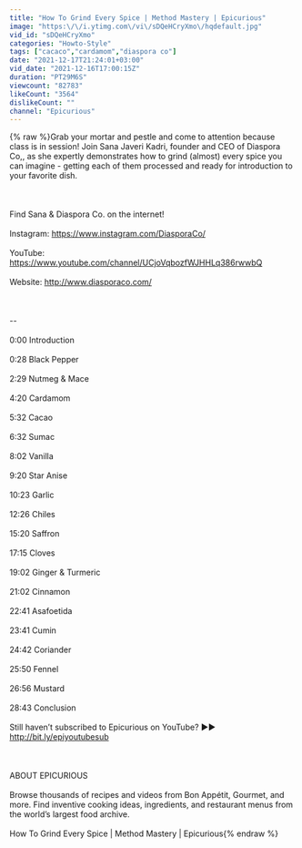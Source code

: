 ```yaml
---
title: "How To Grind Every Spice | Method Mastery | Epicurious"
image: "https:\/\/i.ytimg.com\/vi\/sDQeHCryXmo\/hqdefault.jpg"
vid_id: "sDQeHCryXmo"
categories: "Howto-Style"
tags: ["cacaco","cardamom","diaspora co"]
date: "2021-12-17T21:24:01+03:00"
vid_date: "2021-12-16T17:00:15Z"
duration: "PT29M6S"
viewcount: "82783"
likeCount: "3564"
dislikeCount: ""
channel: "Epicurious"
---
```

{% raw %}Grab your mortar and pestle and come to attention because class is in session! Join Sana Javeri Kadri, founder and CEO of Diaspora Co,, as she expertly demonstrates how to grind (almost) every spice you can imagine - getting each of them processed and ready for introduction to your favorite dish.<br /><br /><br /><br />Find Sana &amp; Diaspora Co. on the internet!<br /><br />Instagram: <a rel="nofollow" target="blank" href="https://www.instagram.com/DiasporaCo/">https://www.instagram.com/DiasporaCo/</a><br /><br />YouTube: <a rel="nofollow" target="blank" href="https://www.youtube.com/channel/UCjoVqbozfWJHHLq386rwwbQ">https://www.youtube.com/channel/UCjoVqbozfWJHHLq386rwwbQ</a><br /><br />Website: <a rel="nofollow" target="blank" href="http://www.diasporaco.com/">http://www.diasporaco.com/</a><br /><br /><br /><br />--<br /><br />0:00 Introduction<br /><br />0:28 Black Pepper<br /><br />2:29 Nutmeg &amp; Mace<br /><br />4:20 Cardamom<br /><br />5:32 Cacao<br /><br />6:32 Sumac<br /><br />8:02 Vanilla<br /><br />9:20 Star Anise<br /><br />10:23 Garlic<br /><br />12:26 Chiles<br /><br />15:20 Saffron<br /><br />17:15 Cloves<br /><br />19:02 Ginger &amp; Turmeric<br /><br />21:02 Cinnamon<br /><br />22:41 Asafoetida<br /><br />23:41 Cumin<br /><br />24:42 Coriander<br /><br />25:50 Fennel<br /><br />26:56 Mustard<br /><br />28:43 Conclusion<br /><br />Still haven’t subscribed to Epicurious on YouTube? ►► <a rel="nofollow" target="blank" href="http://bit.ly/epiyoutubesub">http://bit.ly/epiyoutubesub</a><br /><br /><br /><br />ABOUT EPICURIOUS<br /><br />Browse thousands of recipes and videos from Bon Appétit, Gourmet, and more. Find inventive cooking ideas, ingredients, and restaurant menus from the world’s largest food archive.<br /><br />How To Grind Every Spice | Method Mastery | Epicurious{% endraw %}
